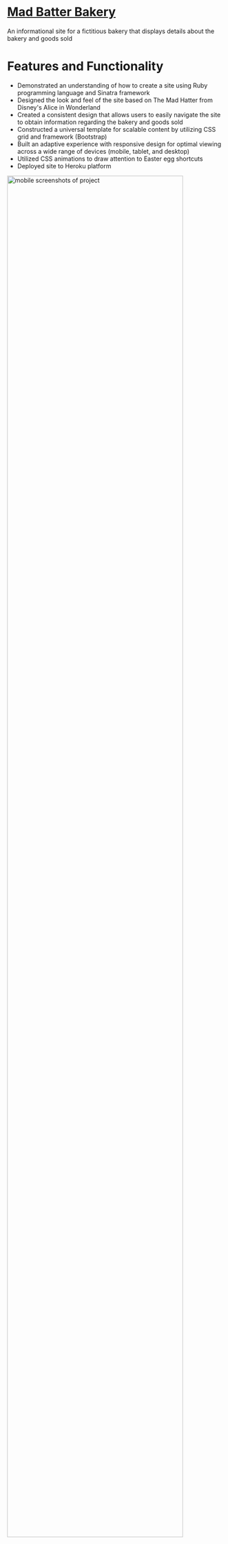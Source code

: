 # <a href="https://madbatterbakery.herokuapp.com">Mad Batter Bakery</a>
An informational site for a fictitious bakery that displays details about the bakery and goods sold

# Features and Functionality
* Demonstrated an understanding of how to create a site using Ruby programming language and Sinatra framework
* Designed the look and feel of the site based on The Mad Hatter from Disney's Alice in Wonderland
* Created a consistent design that allows users to easily navigate the site to obtain information regarding the bakery and goods sold
* Constructed a universal template for scalable content by utilizing CSS grid and framework (Bootstrap)
* Built an adaptive experience with responsive design for optimal viewing across a wide range of devices (mobile, tablet, and desktop)
* Utilized CSS animations to draw attention to Easter egg shortcuts
* Deployed site to Heroku platform

<img style="width: 90%" src="https://github.com/xlisachan/madbatterbakery/blob/master/public/images/Mobile_screenshots.png" alt="mobile screenshots of project"/>

# Built With
Ruby, Sinatra, HTML5, Sass, Bootstrap

# Deployment
<a href="https://madbatterbakery.herokuapp.com/">https://madbatterbakery.herokuapp.com/</a>
